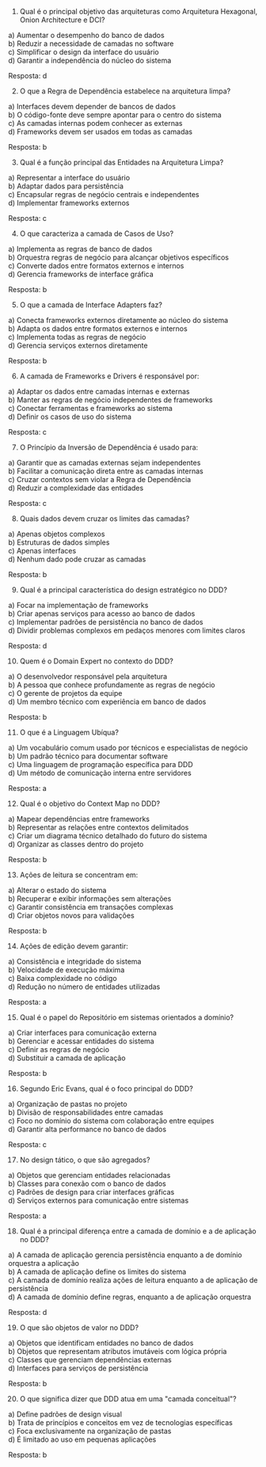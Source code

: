 1. Qual é o principal objetivo das arquiteturas como Arquitetura Hexagonal, Onion Architecture e DCI?

a) Aumentar o desempenho do banco de dados<br>
b) Reduzir a necessidade de camadas no software<br>
c) Simplificar o design da interface do usuário<br>
d) Garantir a independência do núcleo do sistema<br>

Resposta: d

2. O que a Regra de Dependência estabelece na arquitetura limpa?

a) Interfaces devem depender de bancos de dados<br>
b) O código-fonte deve sempre apontar para o centro do sistema<br>
c) As camadas internas podem conhecer as externas<br>
d) Frameworks devem ser usados em todas as camadas<br>

Resposta: b

3. Qual é a função principal das Entidades na Arquitetura Limpa?

a) Representar a interface do usuário<br>
b) Adaptar dados para persistência<br>
c) Encapsular regras de negócio centrais e independentes<br>
d) Implementar frameworks externos<br>

Resposta: c

4. O que caracteriza a camada de Casos de Uso?

a) Implementa as regras de banco de dados<br>
b) Orquestra regras de negócio para alcançar objetivos específicos<br>
c) Converte dados entre formatos externos e internos<br>
d) Gerencia frameworks de interface gráfica<br>

Resposta: b

5. O que a camada de Interface Adapters faz?

a) Conecta frameworks externos diretamente ao núcleo do sistema<br>
b) Adapta os dados entre formatos externos e internos<br>
c) Implementa todas as regras de negócio<br>
d) Gerencia serviços externos diretamente<br>

Resposta: b

6. A camada de Frameworks e Drivers é responsável por:

a) Adaptar os dados entre camadas internas e externas<br>
b) Manter as regras de negócio independentes de frameworks<br>
c) Conectar ferramentas e frameworks ao sistema<br>
d) Definir os casos de uso do sistema<br>

Resposta: c

7. O Princípio da Inversão de Dependência é usado para:

a) Garantir que as camadas externas sejam independentes<br>
b) Facilitar a comunicação direta entre as camadas internas<br>
c) Cruzar contextos sem violar a Regra de Dependência<br>
d) Reduzir a complexidade das entidades<br>

Resposta: c

8. Quais dados devem cruzar os limites das camadas?

a) Apenas objetos complexos<br>
b) Estruturas de dados simples<br>
c) Apenas interfaces<br>
d) Nenhum dado pode cruzar as camadas<br>

Resposta: b

9. Qual é a principal característica do design estratégico no DDD?

a) Focar na implementação de frameworks<br>
b) Criar apenas serviços para acesso ao banco de dados<br>
c) Implementar padrões de persistência no banco de dados<br>
d) Dividir problemas complexos em pedaços menores com limites claros<br>

Resposta: d

10. Quem é o Domain Expert no contexto do DDD?

a) O desenvolvedor responsável pela arquitetura<br>
b) A pessoa que conhece profundamente as regras de negócio<br>
c) O gerente de projetos da equipe<br>
d) Um membro técnico com experiência em banco de dados<br>

Resposta: b

11. O que é a Linguagem Ubíqua?

a) Um vocabulário comum usado por técnicos e especialistas de negócio<br>
b) Um padrão técnico para documentar software<br>
c) Uma linguagem de programação específica para DDD<br>
d) Um método de comunicação interna entre servidores<br>

Resposta: a

12. Qual é o objetivo do Context Map no DDD?

a) Mapear dependências entre frameworks<br>
b) Representar as relações entre contextos delimitados<br>
c) Criar um diagrama técnico detalhado do futuro do sistema<br>
d) Organizar as classes dentro do projeto<br>

Resposta: b

13. Ações de leitura se concentram em:

a) Alterar o estado do sistema<br>
b) Recuperar e exibir informações sem alterações<br>
c) Garantir consistência em transações complexas<br>
d) Criar objetos novos para validações<br>

Resposta: b

14. Ações de edição devem garantir:

a) Consistência e integridade do sistema<br>
b) Velocidade de execução máxima<br>
c) Baixa complexidade no código<br>
d) Redução no número de entidades utilizadas<br>

Resposta: a

15. Qual é o papel do Repositório em sistemas orientados a domínio?

a) Criar interfaces para comunicação externa<br>
b) Gerenciar e acessar entidades do sistema<br>
c) Definir as regras de negócio<br>
d) Substituir a camada de aplicação<br>

Resposta: b

16. Segundo Eric Evans, qual é o foco principal do DDD?

a) Organização de pastas no projeto<br>
b) Divisão de responsabilidades entre camadas<br>
c) Foco no domínio do sistema com colaboração entre equipes<br>
d) Garantir alta performance no banco de dados<br>

Resposta: c

17. No design tático, o que são agregados?

a) Objetos que gerenciam entidades relacionadas<br>
b) Classes para conexão com o banco de dados<br>
c) Padrões de design para criar interfaces gráficas<br>
d) Serviços externos para comunicação entre sistemas<br>

Resposta: a

18. Qual é a principal diferença entre a camada de domínio e a de aplicação no DDD?

a) A camada de aplicação gerencia persistência enquanto a de domínio orquestra a aplicação<br>
b) A camada de aplicação define os limites do sistema<br>
c) A camada de domínio realiza ações de leitura enquanto a de aplicação de persistência<br>
d) A camada de domínio define regras, enquanto a de aplicação orquestra<br>

Resposta: d

19. O que são objetos de valor no DDD?

a) Objetos que identificam entidades no banco de dados<br>
b) Objetos que representam atributos imutáveis com lógica própria<br>
c) Classes que gerenciam dependências externas<br>
d) Interfaces para serviços de persistência<br>

Resposta: b

20. O que significa dizer que DDD atua em uma "camada conceitual"?

a) Define padrões de design visual<br>
b) Trata de princípios e conceitos em vez de tecnologias específicas<br>
c) Foca exclusivamente na organização de pastas<br>
d) É limitado ao uso em pequenas aplicações<br>

Resposta: b